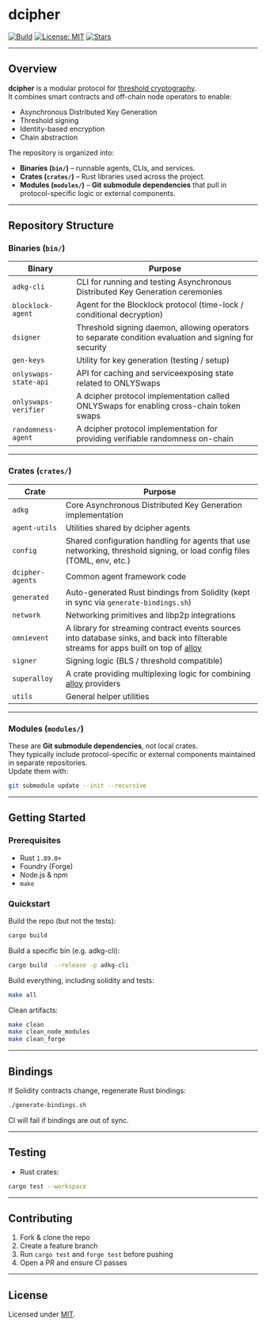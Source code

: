 # dcipher

[![Build](https://img.shields.io/github/actions/workflow/status/randa-mu/dcipher/rust-build-and-tests.yml?branch=main)](https://github.com/randa-mu/dcipher/actions)
[![License: MIT](https://img.shields.io/badge/License-MIT-blue.svg)](LICENSE)
[![Stars](https://img.shields.io/github/stars/randa-mu/dcipher?style=social)](https://github.com/randa-mu/dcipher)

---

## Overview

**dcipher** is a modular protocol for [threshold cryptography](https://en.wikipedia.org/wiki/Threshold_cryptosystem).  
It combines smart contracts and off-chain node operators to enable:

- Asynchronous Distributed Key Generation
- Threshold signing
- Identity-based encryption
- Chain abstraction

The repository is organized into:

- **Binaries (`bin/`)** – runnable agents, CLIs, and services.
- **Crates (`crates/`)** – Rust libraries used across the project.
- **Modules (`modules/`)** – **Git submodule dependencies** that pull in protocol-specific logic or external components.

---

## Repository Structure

### Binaries (`bin/`)

| Binary                | Purpose                                                                                                |
|-----------------------|--------------------------------------------------------------------------------------------------------|
| `adkg-cli`            | CLI for running and testing Asynchronous Distributed Key Generation ceremonies                         |
| `blocklock-agent`     | Agent for the Blocklock protocol (time-lock / conditional decryption)                                  |
| `dsigner`             | Threshold signing daemon, allowing operators to separate condition evaluation and signing for security |
| `gen-keys`            | Utility for key generation (testing / setup)                                                           |
| `onlyswaps-state-api` | API for caching and serviceexposing state related to ONLYSwaps                                         |
| `onlyswaps-verifier`  | A dcipher protocol implementation called ONLYSwaps for enabling cross-chain token swaps                |
| `randomness-agent`    | A dcipher protocol implementation for providing verifiable randomness on-chain                         |                                                                                                       |

---

### Crates (`crates/`)

| Crate            | Purpose                                                                                                                                                   |
|------------------|-----------------------------------------------------------------------------------------------------------------------------------------------------------|
| `adkg`           | Core Asynchronous Distributed Key Generation implementation                                                                                               |
| `agent-utils`    | Utilities shared by dcipher agents                                                                                                                        |
| `config`         | Shared configuration handling for agents that use networking, threshold signing, or load config files (TOML, env, etc.)                                   |
| `dcipher-agents` | Common agent framework code                                                                                                                               |
| `generated`      | Auto-generated Rust bindings from Solidity (kept in sync via `generate-bindings.sh`)                                                                      |
| `network`        | Networking primitives and libp2p integrations                                                                                                             |
| `omnievent`      | A library for streaming contract events sources into database sinks, and back into filterable streams for apps built on top of [alloy](https://alloy.rs/) |
| `signer`         | Signing logic (BLS / threshold compatible)                                                                                                                |
| `superalloy`     | A crate providing multiplexing logic for combining [alloy](https://alloy.rs/) providers                                                                   |
| `utils`          | General helper utilities                                                                                                                                  |

---

### Modules (`modules/`)

These are **Git submodule dependencies**, not local crates.  
They typically include protocol-specific or external components maintained in separate repositories.  
Update them with:

```bash
git submodule update --init --recursive
```

---

## Getting Started

### Prerequisites

- Rust `1.89.0+`
- Foundry (Forge)
- Node.js & npm
- `make`

### Quickstart

Build the repo (but not the tests):

```bash
cargo build
```

Build a specific bin (e.g. adkg-cli):

```bash
cargo build  --release -p adkg-cli
```

Build everything, including solidity and tests:

```bash
make all
```


Clean artifacts:

```bash
make clean
make clean_node_modules
make clean_forge
```

---

## Bindings

If Solidity contracts change, regenerate Rust bindings:

```bash
./generate-bindings.sh
```

CI will fail if bindings are out of sync.

---

## Testing

- Rust crates:

```bash
cargo test --workspace
```

---

## Contributing

1. Fork & clone the repo
2. Create a feature branch
3. Run `cargo test` and `forge test` before pushing
4. Open a PR and ensure CI passes

---

## License

Licensed under [MIT](LICENSE).
